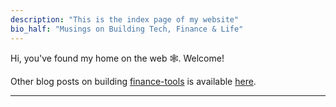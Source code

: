 ```yaml
---
description: "This is the index page of my website"
bio_half: "Musings on Building Tech, Finance & Life"
---
```


Hi, you've found my home on the web 🕸. Welcome!

Other blog posts on building [finance-tools](https://github.com/hirawatt/finance-tools) is available [here](https://hirawat.substack.com/).

---

